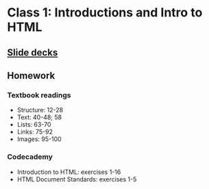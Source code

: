 # Class 1: Introductions and Intro to HTML

## [Slide decks](https://github.com/brmayes/jour352/tree/master/_classes/class-1)

## Homework
### Textbook readings
* Structure: 12-28
* Text: 40-48; 58
* Lists: 63-70
* Links: 75-92
* Images: 95-100

### Codecademy
* Introduction to HTML: exercises 1-16
* HTML Document Standards: exercises 1-5
